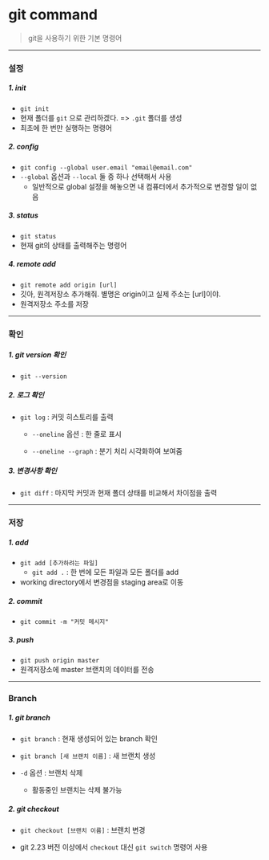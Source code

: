 # git command

> git을 사용하기 위한 기본 명령어

---

### 설정

##### 1. init

- `git init`
- 현재 폴더를 `git` 으로 관리하겠다. => `.git` 폴더를 생성
- 최초에 한 번만 실행하는 명령어



##### 2. config

- `git config --global user.email "email@email.com"`
- `--global` 옵션과 `--local` 둘 중 하나 선택해서 사용
  - 일반적으로 global 설정을 해놓으면 내 컴퓨터에서 추가적으로 변경할 일이 없음



##### 3. status

- `git status`
- 현재 git의 상태를 출력해주는 명령어



##### 4. remote add

- `git remote add origin [url]`
- 깃아, 원격저장소 추가해줘. 별명은 origin이고 실제 주소는 [url]이야.
- 원격저장소 주소를 저장

---

### 확인

##### 1. git version 확인

- `git --version`



##### 2. 로그 확인

- `git log` : 커밋 히스토리를 출력

  - `--oneline` 옵션 : 한 줄로 표시

  - `--oneline --graph` : 분기 처리 시각화하여 보여줌

    

##### 3. 변경사항 확인

- `git diff` : 마지막 커밋과 현재 폴더 상태를 비교해서 차이점을 출력

---

### 저장

##### 1. add

- `git add [추가하려는 파일]`
  - `git add .` : 한 번에 모든 파일과 모든 폴더를 add
- working directory에서 변경점을 staging area로 이동



##### 2. commit

- `git commit -m "커밋 메시지"`



##### 3. push

- `git push origin master`
- 원격저장소에 master 브랜치의 데이터를 전송

----

### Branch

##### 1. git branch

- `git branch` : 현재 생성되어 있는 branch 확인
- `git branch [새 브랜치 이름]` : 새 브랜치 생성

- `-d` 옵션 : 브랜치 삭제

  - 활동중인 브랜치는 삭제 불가능

  

##### 2. git checkout

- `git checkout [브랜치 이름]` : 브랜치 변경

- git 2.23 버전 이상에서 `checkout` 대신 `git switch` 명령어 사용
